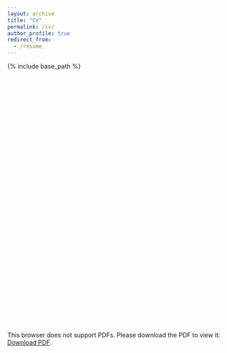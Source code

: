 ```yaml
---
layout: archive
title: "CV"
permalink: /cv/
author_profile: true
redirect_from:
  - /resume
---
```


{% include base_path %}
<object data="https://animeshchhotaray.github.io/Animesh-CV.pdf" type="application/pdf" width="700px" height="700px">
   # <embed src="https://animeshchhotaray.github.io/Animesh-CV.pdf">
   <embed src="https://drive.google.com/file/d/15zCDr6gC03JozUh1cJvUhkk_rEUZv-FF/view?usp=sharing" width="500" height="375">
        <p>This browser does not support PDFs. Please download the PDF to view it: <a href="https://animeshchhotaray.github.io/Animesh-CV.pdf">Download PDF</a>.</p>
    </embed>
</object>
